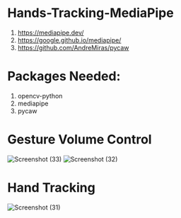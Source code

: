 # Hands-Tracking-MediaPipe

1. https://mediapipe.dev/
2. https://google.github.io/mediapipe/
3. https://github.com/AndreMiras/pycaw

# Packages Needed:
1. opencv-python
2. mediapipe
3. pycaw 

# Gesture Volume Control
![Screenshot (33)](https://user-images.githubusercontent.com/31372586/126832508-0fa99650-9e42-47f8-8581-6eceb08512ed.png)
![Screenshot (32)](https://user-images.githubusercontent.com/31372586/126832526-bec6d439-69c7-4329-98fd-5ce272359a76.png)

# Hand Tracking
![Screenshot (31)](https://user-images.githubusercontent.com/31372586/126819549-a9f30fdc-7da5-41bd-ba27-87bce1396e19.png)

